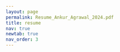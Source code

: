 ```yaml
---
layout: page
permalink: Resume_Ankur_Agrawal_2024.pdf
title: resume
nav: true
newtab: true
nav_order: 3
---
```

